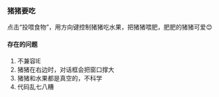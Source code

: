 ### 猪猪要吃
点击“投喂食物”，用方向键控制猪猪吃水果，把猪猪喂肥，肥肥的猪猪可爱😊




#### 存在的问题
1. 不兼容IE
2. 猪猪在右边时，对话框会把窗口撑大
3. 猪猪和水果都是真空的，不科学
4. 代码乱七八糟

